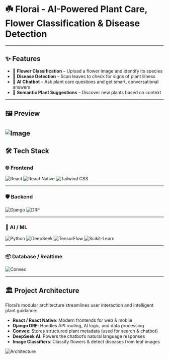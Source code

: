 # ☘️ Florai - AI-Powered Plant Care, Flower Classification & Disease Detection



---

## ✨ Features

- 🌸 **Flower Classification** – Upload a flower image and identify its species
- 🦠 **Disease Detection** – Scan leaves to check for signs of plant illness
- 💬 **AI Chatbot** – Ask plant care questions and get smart, conversational answers
- 🌱 **Semantic Plant Suggestions** – Discover new plants based on context

---

## 🖼️ Preview
![Image](https://github.com/user-attachments/assets/735b460b-73a0-472a-b206-65b7c0fc232f)
---

## 🛠️ Tech Stack

### 🌐 Frontend

![React](https://img.shields.io/badge/React-20232A?style=for-the-badge&logo=react&logoColor=61DAFB)
![React Native](https://img.shields.io/badge/React_Native-20232A?style=for-the-badge&logo=react&logoColor=61DAFB)
![Tailwind CSS](https://img.shields.io/badge/Tailwind_CSS-38B2AC?style=for-the-badge&logo=tailwind-css&logoColor=white)

---

### 🛡️ Backend

![Django](https://img.shields.io/badge/Django-092E20?style=for-the-badge&logo=django&logoColor=white)
![DRF](https://img.shields.io/badge/Django_REST_Framework-FF1709?style=for-the-badge&logo=django&logoColor=white)

---

### 🤖 AI / ML

![Python](https://img.shields.io/badge/Python-3776AB?style=for-the-badge&logo=python&logoColor=white)
![DeepSeek](https://img.shields.io/badge/DeepSeek_AI-0B1621?style=for-the-badge&logo=OpenAI&logoColor=white)
![TensorFlow](https://img.shields.io/badge/TensorFlow-FF6F00?style=for-the-badge&logo=tensorflow&logoColor=white)
![Scikit-Learn](https://img.shields.io/badge/Scikit--Learn-F7931E?style=for-the-badge&logo=scikit-learn&logoColor=white)

---

### 📦 Database / Realtime

![Convex](https://img.shields.io/badge/Convex-4B5563?style=for-the-badge&logo=data&logoColor=white)

---

## 🏛️ Project Architecture

Florai’s modular architecture streamlines user interaction and intelligent plant guidance:

- **React / React Native**: Modern frontends for web & mobile
- **Django DRF**: Handles API routing, AI logic, and data processing
- **Convex**: Stores structured plant metadata (used for search & chatbot)
- **DeepSeek AI**: Powers the chatbot’s natural language responses
- **Image Classifiers**: Classify flowers & detect diseases from leaf images

![Architecture](https://github.com/user-attachments/assets/50dfabd0-59d5-4bc4-b359-9329ae3cb92a)




